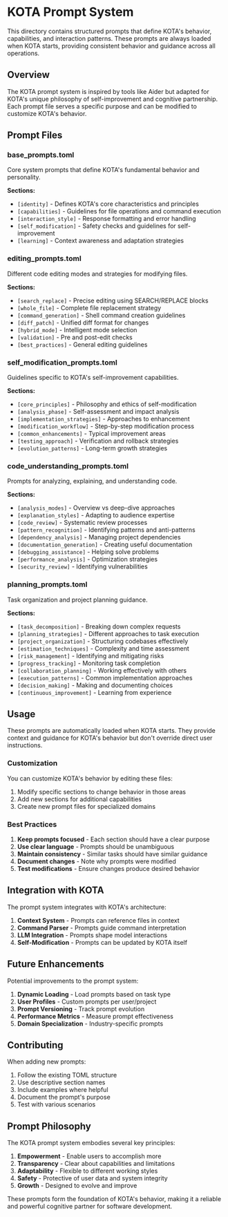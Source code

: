 # KOTA Prompt System

This directory contains structured prompts that define KOTA's behavior, capabilities, and interaction patterns. These prompts are always loaded when KOTA starts, providing consistent behavior and guidance across all operations.

## Overview

The KOTA prompt system is inspired by tools like Aider but adapted for KOTA's unique philosophy of self-improvement and cognitive partnership. Each prompt file serves a specific purpose and can be modified to customize KOTA's behavior.

## Prompt Files

### base_prompts.toml
Core system prompts that define KOTA's fundamental behavior and personality.

**Sections:**
- `[identity]` - Defines KOTA's core characteristics and principles
- `[capabilities]` - Guidelines for file operations and command execution
- `[interaction_style]` - Response formatting and error handling
- `[self_modification]` - Safety checks and guidelines for self-improvement
- `[learning]` - Context awareness and adaptation strategies

### editing_prompts.toml
Different code editing modes and strategies for modifying files.

**Sections:**
- `[search_replace]` - Precise editing using SEARCH/REPLACE blocks
- `[whole_file]` - Complete file replacement strategy
- `[command_generation]` - Shell command creation guidelines
- `[diff_patch]` - Unified diff format for changes
- `[hybrid_mode]` - Intelligent mode selection
- `[validation]` - Pre and post-edit checks
- `[best_practices]` - General editing guidelines

### self_modification_prompts.toml
Guidelines specific to KOTA's self-improvement capabilities.

**Sections:**
- `[core_principles]` - Philosophy and ethics of self-modification
- `[analysis_phase]` - Self-assessment and impact analysis
- `[implementation_strategies]` - Approaches to enhancement
- `[modification_workflow]` - Step-by-step modification process
- `[common_enhancements]` - Typical improvement areas
- `[testing_approach]` - Verification and rollback strategies
- `[evolution_patterns]` - Long-term growth strategies

### code_understanding_prompts.toml
Prompts for analyzing, explaining, and understanding code.

**Sections:**
- `[analysis_modes]` - Overview vs deep-dive approaches
- `[explanation_styles]` - Adapting to audience expertise
- `[code_review]` - Systematic review processes
- `[pattern_recognition]` - Identifying patterns and anti-patterns
- `[dependency_analysis]` - Managing project dependencies
- `[documentation_generation]` - Creating useful documentation
- `[debugging_assistance]` - Helping solve problems
- `[performance_analysis]` - Optimization strategies
- `[security_review]` - Identifying vulnerabilities

### planning_prompts.toml
Task organization and project planning guidance.

**Sections:**
- `[task_decomposition]` - Breaking down complex requests
- `[planning_strategies]` - Different approaches to task execution
- `[project_organization]` - Structuring codebases effectively
- `[estimation_techniques]` - Complexity and time assessment
- `[risk_management]` - Identifying and mitigating risks
- `[progress_tracking]` - Monitoring task completion
- `[collaboration_planning]` - Working effectively with others
- `[execution_patterns]` - Common implementation approaches
- `[decision_making]` - Making and documenting choices
- `[continuous_improvement]` - Learning from experience

## Usage

These prompts are automatically loaded when KOTA starts. They provide context and guidance for KOTA's behavior but don't override direct user instructions.

### Customization

You can customize KOTA's behavior by editing these files:

1. Modify specific sections to change behavior in those areas
2. Add new sections for additional capabilities
3. Create new prompt files for specialized domains

### Best Practices

1. **Keep prompts focused** - Each section should have a clear purpose
2. **Use clear language** - Prompts should be unambiguous
3. **Maintain consistency** - Similar tasks should have similar guidance
4. **Document changes** - Note why prompts were modified
5. **Test modifications** - Ensure changes produce desired behavior

## Integration with KOTA

The prompt system integrates with KOTA's architecture:

1. **Context System** - Prompts can reference files in context
2. **Command Parser** - Prompts guide command interpretation
3. **LLM Integration** - Prompts shape model interactions
4. **Self-Modification** - Prompts can be updated by KOTA itself

## Future Enhancements

Potential improvements to the prompt system:

1. **Dynamic Loading** - Load prompts based on task type
2. **User Profiles** - Custom prompts per user/project
3. **Prompt Versioning** - Track prompt evolution
4. **Performance Metrics** - Measure prompt effectiveness
5. **Domain Specialization** - Industry-specific prompts

## Contributing

When adding new prompts:

1. Follow the existing TOML structure
2. Use descriptive section names
3. Include examples where helpful
4. Document the prompt's purpose
5. Test with various scenarios

## Prompt Philosophy

The KOTA prompt system embodies several key principles:

1. **Empowerment** - Enable users to accomplish more
2. **Transparency** - Clear about capabilities and limitations
3. **Adaptability** - Flexible to different working styles
4. **Safety** - Protective of user data and system integrity
5. **Growth** - Designed to evolve and improve

These prompts form the foundation of KOTA's behavior, making it a reliable and powerful cognitive partner for software development.